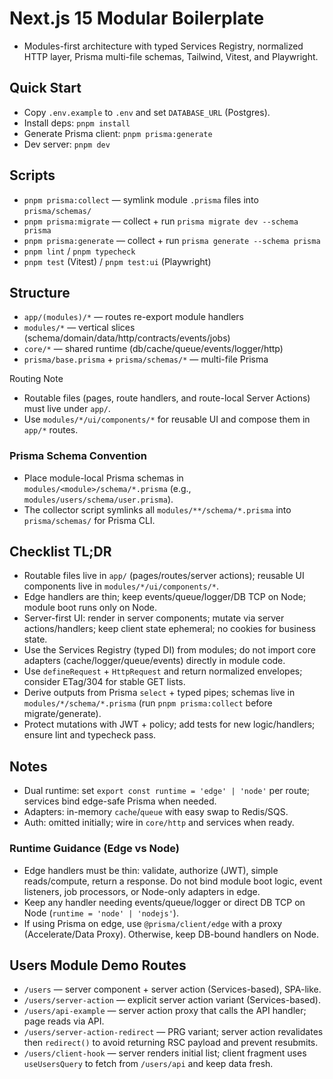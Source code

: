 # Next.js 15 Modular Boilerplate

- Modules-first architecture with typed Services Registry, normalized HTTP layer, Prisma multi-file schemas, Tailwind, Vitest, and Playwright.

## Quick Start

- Copy `.env.example` to `.env` and set `DATABASE_URL` (Postgres).
- Install deps: `pnpm install`
- Generate Prisma client: `pnpm prisma:generate`
- Dev server: `pnpm dev`

## Scripts

- `pnpm prisma:collect` — symlink module `.prisma` files into `prisma/schemas/`
- `pnpm prisma:migrate` — collect + run `prisma migrate dev --schema prisma`
- `pnpm prisma:generate` — collect + run `prisma generate --schema prisma`
- `pnpm lint` / `pnpm typecheck`
- `pnpm test` (Vitest) / `pnpm test:ui` (Playwright)

## Structure

- `app/(modules)/*` — routes re-export module handlers
- `modules/*` — vertical slices (schema/domain/data/http/contracts/events/jobs)
- `core/*` — shared runtime (db/cache/queue/events/logger/http)
- `prisma/base.prisma` + `prisma/schemas/*` — multi-file Prisma

Routing Note

- Routable files (pages, route handlers, and route-local Server Actions) must live under `app/`.
- Use `modules/*/ui/components/*` for reusable UI and compose them in `app/*` routes.

### Prisma Schema Convention

- Place module-local Prisma schemas in `modules/<module>/schema/*.prisma` (e.g., `modules/users/schema/user.prisma`).
- The collector script symlinks all `modules/**/schema/*.prisma` into `prisma/schemas/` for Prisma CLI.

## Checklist TL;DR

- Routable files live in `app/` (pages/routes/server actions); reusable UI components live in `modules/*/ui/components/*`.
- Edge handlers are thin; keep events/queue/logger/DB TCP on Node; module boot runs only on Node.
- Server-first UI: render in server components; mutate via server actions/handlers; keep client state ephemeral; no cookies for business state.
- Use the Services Registry (typed DI) from modules; do not import core adapters (cache/logger/queue/events) directly in module code.
- Use `defineRequest` + `HttpRequest` and return normalized envelopes; consider ETag/304 for stable GET lists.
- Derive outputs from Prisma `select` + typed pipes; schemas live in `modules/*/schema/*.prisma` (run `pnpm prisma:collect` before migrate/generate).
- Protect mutations with JWT + policy; add tests for new logic/handlers; ensure lint and typecheck pass.

## Notes

- Dual runtime: set `export const runtime = 'edge' | 'node'` per route; services bind edge-safe Prisma when needed.
- Adapters: in-memory `cache`/`queue` with easy swap to Redis/SQS.
- Auth: omitted initially; wire in `core/http` and services when ready.

### Runtime Guidance (Edge vs Node)

- Edge handlers must be thin: validate, authorize (JWT), simple reads/compute, return a response. Do not bind module boot logic, event listeners, job processors, or Node-only adapters in edge.
- Keep any handler needing events/queue/logger or direct DB TCP on Node (`runtime = 'node' | 'nodejs'`).
- If using Prisma on edge, use `@prisma/client/edge` with a proxy (Accelerate/Data Proxy). Otherwise, keep DB-bound handlers on Node.

## Users Module Demo Routes

- `/users` — server component + server action (Services-based), SPA-like.
- `/users/server-action` — explicit server action variant (Services-based).
- `/users/api-example` — server action proxy that calls the API handler; page reads via API.
- `/users/server-action-redirect` — PRG variant; server action revalidates then `redirect()` to avoid returning RSC payload and prevent resubmits.
- `/users/client-hook` — server renders initial list; client fragment uses `useUsersQuery` to fetch from `/users/api` and keep data fresh.
